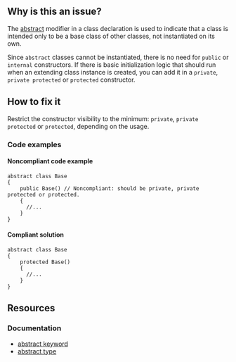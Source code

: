 ## Why is this an issue?

The [abstract](https://learn.microsoft.com/en-us/dotnet/csharp/language-reference/keywords/abstract) modifier in a class declaration is
used to indicate that a class is intended only to be a base class of other classes, not instantiated on its own.

Since `abstract` classes cannot be instantiated, there is no need for `public` or `internal` constructors. If
there is basic initialization logic that should run when an extending class instance is created, you can add it in a `private`,
`private protected` or `protected` constructor.

## How to fix it

Restrict the constructor visibility to the minimum: `private`, `private protected` or `protected`, depending on
the usage.

### Code examples

#### Noncompliant code example

    abstract class Base
    {
        public Base() // Noncompliant: should be private, private protected or protected.
        {
          //...
        }
    }

#### Compliant solution

    abstract class Base
    {
        protected Base()
        {
          //...
        }
    }

## Resources

### Documentation

- [abstract keyword](https://learn.microsoft.com/en-us/dotnet/csharp/language-reference/keywords/abstract)
- [abstract type](https://en.wikipedia.org/wiki/Abstract_type)